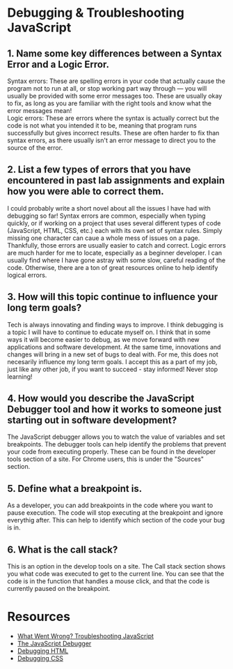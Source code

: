 # Debugging & Troubleshooting JavaScript

## 1. Name some key differences between a Syntax Error and a Logic Error.
Syntax errors: These are spelling errors in your code that actually cause the program not to run at all, or stop working part way through — you will usually be provided with some error messages too. These are usually okay to fix, as long as you are familiar with the right tools and know what the error messages mean! <br>
Logic errors: These are errors where the syntax is actually correct but the code is not what you intended it to be, meaning that program runs successfully but gives incorrect results. These are often harder to fix than syntax errors, as there usually isn't an error message to direct you to the source of the error. <br>


## 2. List a few types of errors that you have encountered in past lab assignments and explain how you were able to correct them.
I could probably write a short novel about all the issues I have had with debugging so far! Syntax errors are common, especially when typing quickly, or if working on a project that uses several different types of code (JavaScript, HTML, CSS, etc.) each with its own set of syntax rules. Simply missing one character can caue a whole mess of issues on a page. Thankfully, those errors are usually easier to catch and correct. Logic errors are much harder for me to locate, especially as a beginner developer. I can usually find where  I have gone astray with some slow, careful reading of the code. Otherwise, there are a ton of great resources online to help identify logical errors.
## 3. How will this topic continue to influence your long term goals?
Tech is always innovating and finding ways to improve. I think debugging is a topic I will have to continue to educate myself on. I think that in some ways it will become easier to debug, as we move forward with new applications and software development. At the same time, innovations and changes will bring in a new set of bugs to deal with. For me, this does not necesarily influence my long term goals. I accept this as a part of my job, just like any other job, if you want to succeed - stay informed! Never stop learning!

## 4. How would you describe the JavaScript Debugger tool and how it works to someone just starting out in software development?
The JavaScript debugger allows you to watch the value of variables and set breakpoints. The debugger tools can help identify the problems that prevent your code from executing properly. These can be found in the developer tools section of a site. For Chrome users, this is under the "Sources" section. 

## 5. Define what a breakpoint is.
As a developer, you can add breakpoints in the code where you want to pause execution. The code will stop executing at the breakpoint and ignore everythig after. This can help to identify which section of the code your bug is in. 
## 6. What is the call stack?
This is an option in the develop tools on a site. The Call stack section shows you what code was executed to get to the current line. You can see that the code is in the function that handles a mouse click, and that the code is currently paused on the breakpoint.
# Resources
- [What Went Wrong? Troubleshooting JavaScript](https://developer.mozilla.org/en-US/docs/Learn/JavaScript/First_steps/What_went_wrong)<br>
- [The JavaScript Debugger](https://developer.mozilla.org/en-US/docs/Learn/Common_questions/Tools_and_setup/What_are_browser_developer_tools#the_javascript_debugger)<br>
- [Debugging HTML](https://developer.mozilla.org/en-US/docs/Learn/HTML/Introduction_to_HTML/Debugging_HTML)<br>
- [Debugging CSS](https://developer.mozilla.org/en-US/docs/Learn/CSS/Building_blocks/Debugging_CSS)<br>
